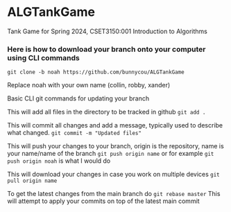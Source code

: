 # ALGTankGame
Tank Game for Spring 2024, CSET3150:001 Introduction to Algorithms

### Here is how to download your branch onto your computer using CLI commands
`git clone -b noah https://github.com/bunnycou/ALGTankGame`

Replace noah with your own name (collin, robby, xander)

Basic CLI git commands for updating your branch

This will add all files in the directory to be tracked in github
`git add .`

This will commit all changes and add a message, typically used to describe what changed.
`git commit -m "Updated files"`

This will push your changes to your branch, origin is the repository, name is your name/name of the branch
`git push origin name` or for example `git push origin noah` is what I would do

This will download your changes in case you work on multiple devices
`git pull origin name`

To get the latest changes from the main branch do
`git rebase master`
This will attempt to apply your commits on top of the latest main commit
